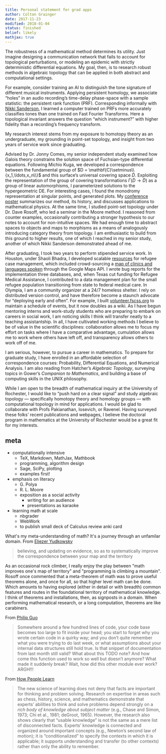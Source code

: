 ```yaml
---
title: Personal statement for grad apps
author: Colton Grainger
date: 2017-11-23
modified: 2018-01-04
status: finished
belief: likely 
mathjax: true
---
```


The robustness of a mathematical method determines its utility. Just
imagine designing a communication network that fails to account for
topological perturbations, or modeling an epidemic with strictly
deterministic differential equations. My goal, then, is to research
robust methods in algebraic topology that can be applied in both
abstract and computational settings.

For example, consider training an AI to distinguish the tone signature
of different musical instruments. Applying persistent homology, we
associate “holes” in an audio recording’s time-delay phase-space with a
sample statistic: the persistent rank function (PRF). Corresponding
informally with [Nikki Sanderson](https://arxiv.org/abs/1708.09359), 
I learned a computer
trained on PRFs more accurately classifies tones than one trained on
Fast Fourier Transforms. Here a topological invariant answers the
question “which instrument?” with higher fidelity than a recording’s
frequency transform.

My research interest stems from my exposure to homotopy theory as an
undergraduate, my grounding in point-set topology, and insight from two
years of service work since graduating.

Advised by Dr. Jonny Comes, my senior independent study examined how
Galois theory constrains the solution space of Fuchsian-type
differential equations. Following Michio Kuga, we developed a
correspondence between the fundamental group of
$D = \mathbf{C}\setminus\\{x_1,\ldots,x_n\\}$ and this surface’s universal
covering space $\tilde{D}$. Exploiting the representation of the group
of covering transformations $\Gamma(\tilde{D} \to \tilde{D})$ as a group
of linear automorphisms, I parameterized solutions to the hypergeometric
DE. For interesting cases, I found the monodromy representation at
singular points, and generated plots. My [conference poster](http://coltongrainger.com/docs/galois.pdf)
summarizes our method, its history, and discusses applications to
mathematical physics. At the same time, I studied point-set topology
under Dr. Dave Rosoff, who led a seminar in the Moore method. I reasoned
from counter examples, occasionally contributing a stronger hypothesis
to our notes to account for non-intuitive spaces. We had enough time to
abstract spaces to objects and maps to morphisms as a means of
analogously introducing category theory from topology. I am enthusiastic
to build from this ground to higher results, one of which I reached in
my senior study, another of which Nikki Sanderson demonstrated ahead of
me.

After graduating, I took two years to perform stipended service work. In
Houston, under Shaoli Bhadra, I developed scalable
[resources](https://github.com/coltongrainger/ymca-resources) for
refugee case management, which included crowd-sourcing a [map of clinics
and languages
spoken](https://drive.google.com/open?id=1kk9yn6-4nifHLIf2tGYbW_7PiYo&usp=sharing)
through the Google Maps API. I wrote bug reports for the implementation
three databases, and, when Texas cut funding for Refugee Medical
Assistance, I contributed to a data management plan for the small
refugee population transitioning from state to federal medical care. In
Olympia, I am a community organizer at a 24/7 homeless shelter. I rely
on distributed version control, and have therefore become a staunch
advocate for “deploying early and often”. For example, I built 
[volunteer.fscss.org](http://volunteer.fscss.org) to
maintain a schedule of events, but it now doubles as a wiki. As I have
begun mentoring interns and work-study students who are preparing to
embark on careers in social work, I am noticing skills I think will
transfer neatly to a teaching assistantship. In all, I have cultivated
working methods I believe to be of value in the scientific disciplines:
collaboration allows me to focus my effort on tasks where I have a
comparative advantage, cumulation allows me to work where others have
left off, and transparency allows others to work off of me.

I am serious, however, to pursue a career in mathematics. To prepare for
graduate study, I have enrolled in an affordable selection of
correspondence courses: Probability, Differential Equations, and
Numerical Analysis. I am also reading from Hatcher’s *Algebraic
Topology*, surveying topics in Gower’s *Companion to Mathematics*, and
building a base of computing skills in the UNIX philosophy.

While I am open to the breadth of mathematical inquiry at the University
of Rochester, I would like to “push hard on a clear signal” and study
algebraic topology — specifically homotopy theory and homology groups — with
computational topology in mind for applications. I would be glad to
collaborate with Profs Pakianathan, Iosevich, or Ravenel. Having
surveyed these folks’ recent publications and webpages, I believe the
doctoral program in mathematics at the University of Rochester would be
a great fit for my interests.

## meta 

- computationally intensive
	- TeX, Markdown, MathJax, Mathbook
	- programming, algorithm design
	- Sage, SciPy, plotting
	- examples first!
- emphasis on literacy
	- G. Polya
	- R. L. Moore
	- exposition as a social activity
		- writing for an audience
		- presentations as karaoke
- learning math at scale
	- nbgrader
	- WebWork
	- to publish small deck of Calculus review anki card

What's my meta-understanding of math? It's a journey through an unfamilar domain. From [Eliezer Yudkowsky](http://lesswrong.com/lw/31/what_do_we_mean_by_rationality/)
> believing, and updating on evidence, so as to systematically improve the correspondence between your map and the territory

As an occasional rock climber, I really enjoy the play between "math improves one's map of territory" and "programming is climbing a mountain". Rosoff once commented that a meta-theorem of math was to prove useful theorems alone, and once for all, so that higher level math can be done. Which amounts to having explored (either in detail or with breadth) common features and routes in the foundational territory of mathematical knowledge. I think of theorems and installations, then, as signposts in a domain. When performing mathematical research, or a long computation, theorems are like carabiners.

From [Philip Guo](https://www.oreilly.com/ideas/code-carabiners-essential-protection-tools-for-safe-programming)
> Somewhere around a few hundred lines of code, your code base becomes too large to fit inside your head; you start to forget why you wrote certain code in a quirky way; and you don’t quite remember what you were trying to do last week, or what assumptions about your internal data structures still hold true. Is that snippet of documentation from last month still valid? What about this TODO note? And how come this function used to work so well but doesn’t anymore? What made it suddenly break? Wait, how did this other module ever work? ARGH!!!

From [How People Learn](https://www.colorado.edu/MCDB/LearningBiology/readings/How-people-learn.pdf) 
> The new science of learning does not deny that facts are important for thinking and problem solving. Research on expertise in areas such as chess, history, science, and mathematics demonstrate that experts’ abilities to think and solve problems depend strongly on a *rich body of knowledge about subject matter* (e.g., Chase and Simon, 1973; Chi et al., 1981; deGroot, 1965).  However, the research also shows clearly that “usable knowledge” is not the same as a mere list of disconnected facts. Experts’ knowledge is connected and organized around important concepts (e.g., Newton’s second law of motion); it is “conditionalized” to specify the contexts in which it is applicable; it supports understanding and transfer (to other contexts) rather than only the ability to remember.

